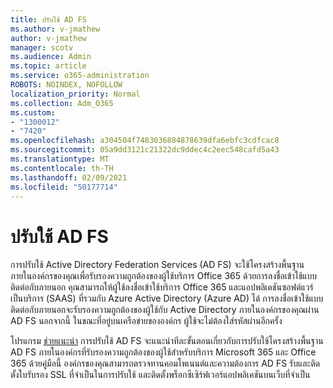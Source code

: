 ```yaml
---
title: ปรับใช้ AD FS
ms.author: v-jmathew
author: v-jmathew
manager: scotv
ms.audience: Admin
ms.topic: article
ms.service: o365-administration
ROBOTS: NOINDEX, NOFOLLOW
localization_priority: Normal
ms.collection: Adm_O365
ms.custom:
- "1300012"
- "7420"
ms.openlocfilehash: a304504f7483036884878639dfa6ebfc3cdfcac8
ms.sourcegitcommit: 05a9dd3121c21322dc9ddec4c2eec548cafd5a43
ms.translationtype: MT
ms.contentlocale: th-TH
ms.lasthandoff: 02/09/2021
ms.locfileid: "50177714"
---
```

# <a name="deploy-ad-fs"></a>ปรับใช้ AD FS

การปรับใช้ Active Directory Federation Services (AD FS) จะใช้โครงสร้างพื้นฐานภายในองค์กรของคุณเพื่อรับรองความถูกต้องของผู้ใช้บริการ Office 365 ด้วยการลงชื่อเข้าใช้แบบติดต่อกับภายนอก คุณสามารถให้ผู้ใช้ลงชื่อเข้าใช้บริการ Office 365 และแอปพลิเคชันซอฟต์แวร์เป็นบริการ (SAAS) ที่รวมกับ Azure Active Directory (Azure AD) ได้ การลงชื่อเข้าใช้แบบติดต่อกับภายนอกจะรับรองความถูกต้องของผู้ใช้กับ Active Directory ภายในองค์กรของคุณผ่าน AD FS นอกจากนี้ ในขณะที่อยู่บนเครือข่ายขององค์กร ผู้ใช้จะไม่ต้องใส่รหัสผ่านอีกครั้ง

โปรแกรม [ช่วยแนะนํา](https://go.microsoft.com/fwlink/?linkid=2071178) การปรับใช้ AD FS จะแนะนําทีละขั้นตอนเกี่ยวกับการปรับใช้โครงสร้างพื้นฐาน AD FS ภายในองค์กรที่รับรองความถูกต้องของผู้ใช้สําหรับบริการ Microsoft 365 และ Office 365 ด้วยคู่มือนี้ องค์กรของคุณสามารถตรวจทานคอมโพเนนต์และความต้องการ AD FS รับและติดตั้งใบรับรอง SSL ที่จําเป็นในการปรับใช้ และติดตั้งพร็อกซีเซิร์ฟเวอร์แอปพลิเคชันบนเว็บที่จําเป็น
